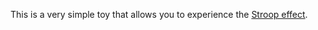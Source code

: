 This is a very simple toy that allows you to experience the [Stroop effect](https://en.wikipedia.org/wiki/Stroop_effect).
